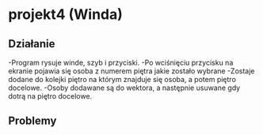 # projekt4 (Winda)
## Działanie
-Program rysuje winde, szyb i przyciski.
-Po wciśnięciu przycisku na ekranie pojawia się osoba z numerem piętra jakie zostało wybrane
-Zostaje dodane do kolejki piętro na którym znajduje się osoba, a potem piętro docelowe.
-Osoby dodawane są do wektora, a następnie usuwane gdy dotrą na piętro docelowe.
## Problemy
